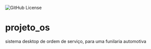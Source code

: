 ![GitHub License](https://img.shields.io/github/license/GabrielaQueiroz/projeto_os)


# projeto_os
sistema desktop de ordem de serviço, para uma funilaria automotiva
